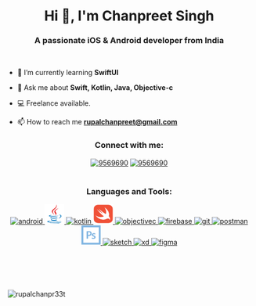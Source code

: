 <h1 align="center">Hi 👋, I'm Chanpreet Singh</h1>
<h3 align="center">A passionate iOS & Android developer from India</h3>
&nbsp;


- 🌱 I’m currently learning **SwiftUI**

- 💬 Ask me about **Swift, Kotlin, Java, Objective-c**

- 💻 Freelance available.

- 📫 How to reach me **rupalchanpreet@gmail.com**


<h3 align="center">Connect with me:</h3>
<p align="center">
<a href="https://stackoverflow.com/users/9569690" target="blank"><img align="center" src="https://www.vectorlogo.zone/logos/stackoverflow/stackoverflow-icon.svg" alt="9569690" height="30" width="40" /></a>
<a href="https://www.linkedin.com/in/chanpreet-singh-0732b6124" target="blank"><img align="center" src="https://www.vectorlogo.zone/logos/linkedin/linkedin-icon.svg" alt="9569690" height="30" width="40" /></a>
</p>

<h1> </h1>

<h3 align="center">Languages and Tools:</h3>
<p align="center"> <a href="https://developer.android.com" target="_blank"> <img src="https://www.vectorlogo.zone/logos/android/android-icon.svg" alt="android" width="40" height="40"/> </a> 
<a href="https://www.java.com" target="_blank"> <img src="https://raw.githubusercontent.com/devicons/devicon/master/icons/java/java-original.svg" alt="java" width="40" height="40"/> </a> 
<a href="https://kotlinlang.org" target="_blank"> <img src="https://www.vectorlogo.zone/logos/kotlinlang/kotlinlang-icon.svg" alt="kotlin" width="40" height="40"/> </a> 
<a href="https://developer.apple.com/swift/" target="_blank"> <img src="https://raw.githubusercontent.com/devicons/devicon/master/icons/swift/swift-original.svg" alt="swift" width="40" height="40"/> </a> 
<a href="https://developer.apple.com/library/archive/documentation/Cocoa/Conceptual/ProgrammingWithObjectiveC/Introduction/Introduction.html" target="_blank"> <img src="https://www.vectorlogo.zone/logos/apple_objectivec/apple_objectivec-icon.svg" alt="objectivec" width="40" height="40"/> </a> 
<a href="https://firebase.google.com/" target="_blank"> <img src="https://www.vectorlogo.zone/logos/firebase/firebase-icon.svg" alt="firebase" width="40" height="40"/> </a> 
<a href="https://git-scm.com/" target="_blank"> <img src="https://www.vectorlogo.zone/logos/git-scm/git-scm-icon.svg" alt="git" width="40" height="40"/> </a> 
<a href="https://postman.com" target="_blank"> <img src="https://www.vectorlogo.zone/logos/getpostman/getpostman-icon.svg" alt="postman" width="40" height="40"/> </a> 
<a href="https://www.photoshop.com/en" target="_blank"> <img src="https://raw.githubusercontent.com/devicons/devicon/master/icons/photoshop/photoshop-line.svg" alt="photoshop" width="40" height="40"/> </a> 
<a href="https://www.sketch.com/" target="_blank"> <img src="https://www.vectorlogo.zone/logos/sketchapp/sketchapp-icon.svg" alt="sketch" width="40" height="40"/> </a>  
<a href="https://www.adobe.com/products/xd.html" target="_blank"> <img src="https://cdn.worldvectorlogo.com/logos/adobe-xd.svg" alt="xd" width="40" height="40"/> </a> 
<a href="https://www.figma.com/" target="_blank"> <img src="https://www.vectorlogo.zone/logos/figma/figma-icon.svg" alt="figma" width="40" height="40"/> </a> </p>
<h1> </h1>
<br> </br>
<p>&nbsp;<img align="center" src="https://github-readme-stats.vercel.app/api?username=rupalchanpr33t&show_icons=true&locale=en" alt="rupalchanpr33t" /></p>
